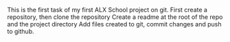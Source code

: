 This is the first task of my first ALX School project on git.
First create a repository, then clone the repository
Create a readme at the root of the repo and the project directory
Add files created to git, commit changes and push to github.
